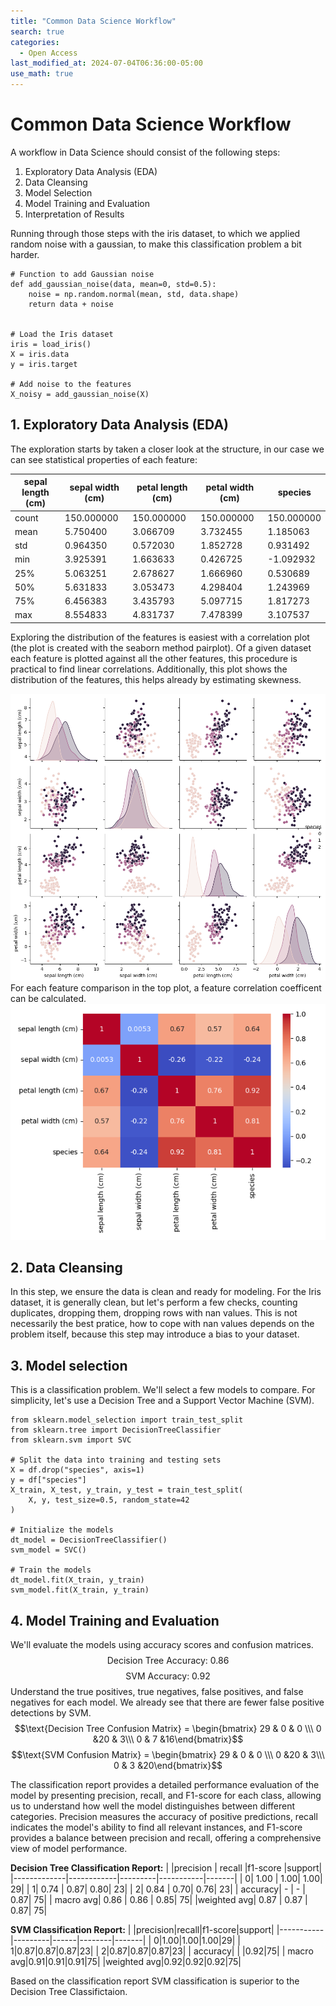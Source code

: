 ```yaml
---
title: "Common Data Science Workflow"
search: true
categories: 
  - Open Access
last_modified_at: 2024-07-04T06:36:00-05:00
use_math: true
---
```


# Common Data Science Workflow
A workflow in Data Science should consist of the following steps:
1. Exploratory Data Analysis (EDA)
2. Data Cleansing
3. Model Selection
4. Model Training and Evaluation
5. Interpretation of Results

Running through those steps with the iris dataset, to which we applied random noise with a gaussian, to make this classification problem a bit harder.

```
# Function to add Gaussian noise
def add_gaussian_noise(data, mean=0, std=0.5):
    noise = np.random.normal(mean, std, data.shape)
    return data + noise


# Load the Iris dataset
iris = load_iris()
X = iris.data
y = iris.target

# Add noise to the features
X_noisy = add_gaussian_noise(X)
```

## 1. Exploratory Data Analysis (EDA)
The exploration starts by taken a closer look at the structure, in our case we can see statistical properties of each 
feature:

|sepal length (cm) | sepal width (cm) | petal length (cm) | petal width (cm) |species|
|-----------|-----------|-------------|-------------|---------------|
|count | 150.000000        |150.000000         |150.000000       | 150.000000  |150.000000|
|mean | 5.750400          |3.066709           |3.732455         | 1.185063    |1.000000|
|std | 0.964350          |0.572030           |1.852728         | 0.931492    |0.819232|
|min | 3.925391          |1.663633           |0.426725         |-1.092932    |0.000000|
|25% | 5.063251          |2.678627           |1.666960         | 0.530689    |0.000000|
|50% | 5.631833          |3.053473           |4.298404         | 1.243969    |1.000000|
|75% | 6.456383          |3.435793           |5.097715         | 1.817273    |2.000000|
|max | 8.554833          |4.831737           |7.478399         | 3.107537    |2.000000|

Exploring the distribution of the features is easiest with a correlation plot (the plot is created with the seaborn method pairplot). Of a given dataset each feature is plotted against all the other features, this procedure is practical to find linear correlations. Additionally, this plot shows the distribution of the features, this helps already by estimating skewness.

![Missing plot](/assets/images/04th_post_01.png)
For each feature comparison in the top plot, a feature correlation coefficent can be calculated.
![Missing plot](/assets/images/04th_post_02.png)
## 2. Data Cleansing
In this step, we ensure the data is clean and ready for modeling. For the Iris dataset, it is generally clean, but let's perform a few checks, counting duplicates, dropping them, dropping rows with nan values. This is not necessarily the best pratice, how to cope with nan values depends on the problem itself, because this step may introduce a bias to your dataset.
## 3. Model selection
This is a classification problem. We'll select a few models to compare. For simplicity, let's use a Decision Tree and a Support Vector Machine (SVM).
```
from sklearn.model_selection import train_test_split
from sklearn.tree import DecisionTreeClassifier
from sklearn.svm import SVC

# Split the data into training and testing sets
X = df.drop("species", axis=1)
y = df["species"]
X_train, X_test, y_train, y_test = train_test_split(
    X, y, test_size=0.5, random_state=42
)

# Initialize the models
dt_model = DecisionTreeClassifier()
svm_model = SVC()

# Train the models
dt_model.fit(X_train, y_train)
svm_model.fit(X_train, y_train)
```
## 4. Model Training and Evaluation
We'll evaluate the models using accuracy scores and confusion matrices.
$$\text{Decision Tree Accuracy: } 0.86$$
$$\text{SVM Accuracy: } 0.92$$
Understand the true positives, true negatives, false positives, and false negatives for each model. We already see that there are fewer false positive detections by SVM.
$$\text{Decision Tree Confusion Matrix} = \begin{bmatrix} 29 & 0 & 0 \\\ 0 &20 & 3\\\ 0 & 7 &16\end{bmatrix}$$
$$\text{SVM Confusion Matrix} = \begin{bmatrix} 29 & 0 & 0 \\\ 0 &20 & 3\\\ 0 & 3 &20\end{bmatrix}$$


The classification report provides a detailed performance evaluation of the model by presenting precision, recall, and F1-score for each class, allowing us to understand how well the model distinguishes between different categories. Precision measures the accuracy of positive predictions, recall indicates the model's ability to find all relevant instances, and F1-score provides a balance between precision and recall, offering a comprehensive view of model performance.

**Decision Tree Classification Report:**
|             |precision   | recall  |f1-score   |support|
|-------------|------------|---------|-----------|-------|
|           0|      1.00  |    1.00|      1.00|        29|
|           1|      0.74  |    0.87|      0.80|        23|
|           2|      0.84  |    0.70|      0.76|        23|
|    accuracy|          - |      -  |     0.87|        75|
|   macro avg|      0.86 |     0.86 |     0.85|        75|
|weighted avg|      0.87 |     0.87 |     0.87|        75|

**SVM Classification Report:**
|           |precision|recall|f1-score|support|
|-----------|---------|------|--------|-------|
|           0|1.00|1.00|1.00|29|
|           1|0.87|0.87|0.87|23|
|           2|0.87|0.87|0.87|23|
|    accuracy| | |0.92|75|
|   macro avg|0.91|0.91|0.91|75|
|weighted avg|0.92|0.92|0.92|75|

Based on the classification report SVM classification is superior to the Decision Tree Classifictaion. 